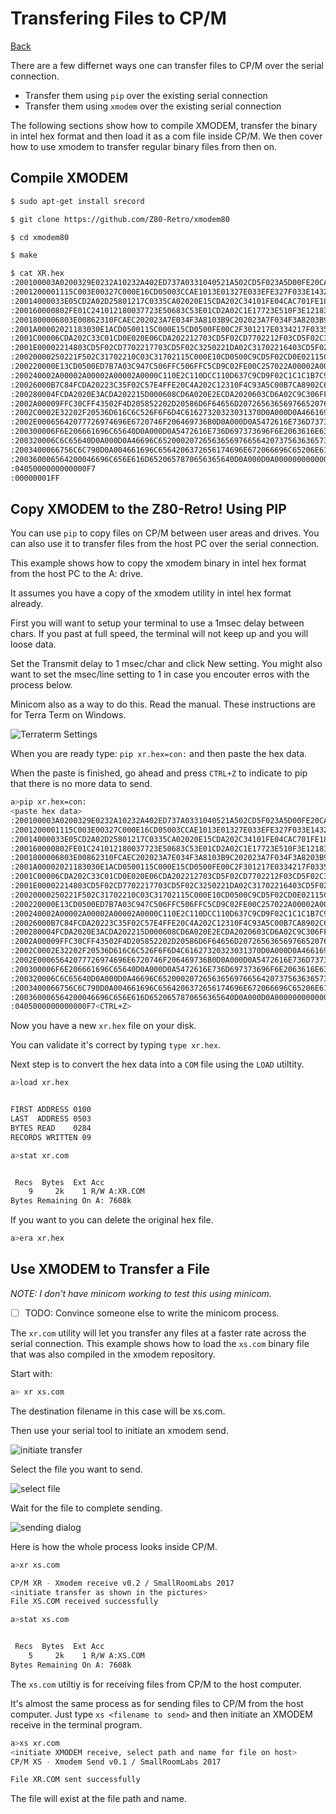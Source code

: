 # Transfering Files to CP/M

[Back](./README.md)

There are a few differnet ways one can transfer files to CP/M over the serial
connection.

- Transfer them using `pip` over the existing serial connection
- Transfer them using `xmodem` over the existing serial connection

The following sections show how to compile XMODEM, transfer the binary in
intel hex format and then load it as a com file inside CP/M.  We then cover
how to use xmodem to transfer regular binary files from then on.

## Compile XMODEM

```bash
$ sudo apt-get install srecord

$ git clone https://github.com/Z80-Retro/xmodem80

$ cd xmodem80

$ make

$ cat XR.hex
:200100003A0200329E0232A10232A402ED737A0331040521A502CD5F023A5D00FE20CAF99F
:2001200001115C003E00327C000E16CD05003CCAE1013E01327E033EFE327F033E14327CA5
:20014000033E05CD2A02D25801217C0335CA02020E15CDA202C34101FE04CAC701FE18CA85
:200160000802FE01C241012180037723E50683C53E01CD2A02C1E17723E510F3E12183031D
:2001800006803E00862310FCAEC202023A7E034F3A8103B9C202023A7F034F3A8203B9C2E6
:2001A00002021183030E1ACD0500115C000E15CD0500FE00C2F301217E0334217F03350ED8
:2001C00006CDA202C33C01CD0E020E06CDA202212703CD5F02CD7702212F03CD5F02C3251E
:2001E00002214803CD5F02CD7702217703CD5F02C3250221DA02C31702216403CD5F02C318
:20020000250221F502C31702210C03C31702115C000E10CD0500C9CD5F02CD0E02115C0019
:200220000E13CD0500ED7B7A03C947C506FFC506FFC5CD9C02FE00C257022A00002A0000A5
:200240002A00002A00002A00002A0000C110E2C110DCC110D637C9CD9F02C1C1C1B7C97E40
:20026000B7C84FCDA20223C35F02C57E4FFE20C4A202C12310F4C93A5C00B7CA8902C64087
:200280004FCDA2020E3ACDA202215D000608CD6A020E2ECDA2020603CD6A02C9C306FFC3DD
:2002A00009FFC30CFF43502F4D205852202D20586D6F64656D2072656365697665207630EF
:2002C0002E32202F20536D616C6C526F6F6D4C61627320323031370D0A000D0A4661696CA3
:2002E00065642077726974696E6720746F206469736B0D0A000D0A5472616E736D73736951
:200300006F6E206661696C65640D0A000D0A5472616E736D697373696F6E2063616E636529
:200320006C6C65640D0A000D0A46696C6520002072656365697665642073756363657373CE
:2003400066756C6C790D0A004661696C6564206372656174696E672066696C65206E616D8C
:200360006564200046696C656E616D6520657870656365640D0A000D0A0000000000000047
:0405000000000000F7
:00000001FF
```

## Copy XMODEM to the Z80-Retro! Using PIP

You can use `pip` to copy files on CP/M between user areas and drives.  You can
also use it to transfer files from the host PC over the serial connection.

This example shows how to copy the xmodem binary in intel hex format from the
host PC to the A: drive.

It assumes you have a copy of the xmodem utility in intel hex format already.

First you will want to setup your terminal to use a 1msec delay between chars.
If you past at full speed, the terminal will not keep up and you will loose data.

Set the Transmit delay to 1 msec/char and click New setting.  You might also
want to set the msec/line setting to 1 in case you encouter erros with the
process below.

Minicom also as a way to do this.  Read the manual.  These instructions are for
Terra Term on Windows.

![Terraterm Settings](./assets/terraterm_1msec_delay.png)


When you are ready type: `pip xr.hex=con:` and then paste the hex data.

When the paste is finished, go ahead and press `CTRL+Z` to indicate to pip that
there is no more data to send.

```bash
a>pip xr.hex=con:
<paste hex data>
:200100003A0200329E0232A10232A402ED737A0331040521A502CD5F023A5D00FE20CAF99F
:2001200001115C003E00327C000E16CD05003CCAE1013E01327E033EFE327F033E14327CA5
:20014000033E05CD2A02D25801217C0335CA02020E15CDA202C34101FE04CAC701FE18CA85
:200160000802FE01C241012180037723E50683C53E01CD2A02C1E17723E510F3E12183031D
:2001800006803E00862310FCAEC202023A7E034F3A8103B9C202023A7F034F3A8203B9C2E6
:2001A00002021183030E1ACD0500115C000E15CD0500FE00C2F301217E0334217F03350ED8
:2001C00006CDA202C33C01CD0E020E06CDA202212703CD5F02CD7702212F03CD5F02C3251E
:2001E00002214803CD5F02CD7702217703CD5F02C3250221DA02C31702216403CD5F02C318
:20020000250221F502C31702210C03C31702115C000E10CD0500C9CD5F02CD0E02115C0019
:200220000E13CD0500ED7B7A03C947C506FFC506FFC5CD9C02FE00C257022A00002A0000A5
:200240002A00002A00002A00002A0000C110E2C110DCC110D637C9CD9F02C1C1C1B7C97E40
:20026000B7C84FCDA20223C35F02C57E4FFE20C4A202C12310F4C93A5C00B7CA8902C64087
:200280004FCDA2020E3ACDA202215D000608CD6A020E2ECDA2020603CD6A02C9C306FFC3DD
:2002A00009FFC30CFF43502F4D205852202D20586D6F64656D2072656365697665207630EF
:2002C0002E32202F20536D616C6C526F6F6D4C61627320323031370D0A000D0A4661696CA3
:2002E00065642077726974696E6720746F206469736B0D0A000D0A5472616E736D73736951
:200300006F6E206661696C65640D0A000D0A5472616E736D697373696F6E2063616E636529
:200320006C6C65640D0A000D0A46696C6520002072656365697665642073756363657373CE
:2003400066756C6C790D0A004661696C6564206372656174696E672066696C65206E616D8C
:200360006564200046696C656E616D6520657870656365640D0A000D0A0000000000000047
:0405000000000000F7<CTRL+Z>
```

Now you have a new `xr.hex` file on your disk.

You can validate it's correct by typing `type xr.hex`.

Next step is to convert the hex data into a `COM` file using the `LOAD`
utiltity.

```bash
a>load xr.hex


FIRST ADDRESS 0100
LAST  ADDRESS 0503
BYTES READ    0284
RECORDS WRITTEN 09

a>stat xr.com


 Recs  Bytes  Ext Acc
    9     2k    1 R/W A:XR.COM
Bytes Remaining On A: 7608k
```

If you want to you can delete the original hex file.

```bash
a>era xr.hex
```

## Use XMODEM to Transfer a File

*NOTE: I don't have minicom working to test this using minicom.*

- [ ] TODO: Convince someone else to write the minicom process.

The `xr.com` utility will let you transfer any files at a faster rate across
the serial connection.  This example shows how to load the `xs.com` binary file
that was also compiled in the xmodem repository.

Start with:

```bash
a> xr xs.com
```

The destination filename in this case will be xs.com.

Then use your serial tool to initiate an xmodem send.

![initiate transfer](./assets/terraterm_xmodem_send.png)

Select the file you want to send.

![select file](./assets/terraterm_select_file.png)

Wait for the file to complete sending.

![sending dialog](./assets/terraterm_sending_dialog.png)

Here is how the whole process looks inside CP/M.

```bash
a>xr xs.com

CP/M XR - Xmodem receive v0.2 / SmallRoomLabs 2017
<initiate transfer as shown in the pictures>
File XS.COM received successfully

a>stat xs.com


 Recs  Bytes  Ext Acc
    5     2k    1 R/W A:XS.COM
Bytes Remaining On A: 7608k
```

The `xs.com` utiltiy is for receiving files from CP/M to the host computer.

It's almost the same process as for sending files to CP/M from the host
computer.  Just type `xs <filename to send>` and then initiate an XMODEM receive
in the terminal program.

```bash
a>xs xr.com
<initiate XMODEM receive, select path and name for file on host>
CP/M XS - Xmodem Send v0.1 / SmallRoomLabs 2017

File XR.COM sent successfully
```

The file will exist at the file path and name.
